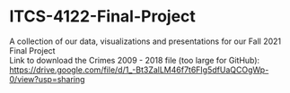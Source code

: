 # ITCS-4122-Final-Project
A collection of our data, visualizations and presentations for our Fall 2021 Final Project\
Link to download the Crimes 2009 - 2018 file (too large for GitHub): https://drive.google.com/file/d/1_-Bt3ZalLM46f7t6FIg5dfUaQCOgWp-0/view?usp=sharing
